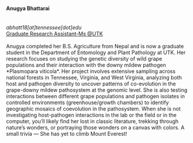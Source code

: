 <div>
  <h4>Anugya Bhattarai</h4> 
  <br>
  <i class="fa fa-envelope"></i> <em>abhatt18[at]tennessee[dot]edu</em> <br>
  <i class="fa fa-globe"></i> <a href="https://utia.tennessee.edu/person/?id=210970" target="_blank">Graduate Research Assistant-Ms @UTK</a> <br>
  <br>
  Anugya completed her B.S. Agriculture from Nepal and is now a graduate student in the Department of Entomology and Plant Pathology at UTK. Her research focuses on studying the genetic diversity of wild grape populations and their interaction with the downy mildew pathogen *Plasmopara viticola*. Her project involves extensive sampling across national forests in Tennessee, Virginia, and West Virginia, analyzing both host and pathogen diversity to uncover patterns of co-evolution in the grape-downy mildew pathosystem at the genomic level. She is also testing interactions between different grape populations and pathogen isolates in controlled environments (greenhouse/growth chambers) to identify geographic mosaics of coevolution in the pathosystem.
  When she is not investigating host-pathogen interactions in the lab or the field or in the computer, you’ll likely find her lost in classic literature, trekking through nature’s wonders, or portraying those wonders on a canvas with colors. A small trivia — She has yet to climb Mount Everest!

  
</div>
